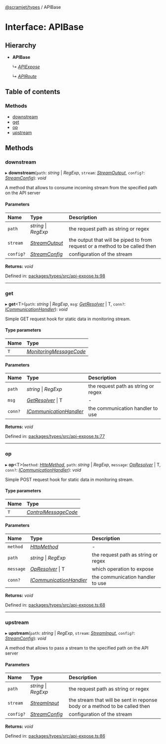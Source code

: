 [@scramjet/types](../README.md) / APIBase

# Interface: APIBase

## Hierarchy

- **APIBase**

  ↳ [*APIExpose*](apiexpose.md)

  ↳ [*APIRoute*](apiroute.md)

## Table of contents

### Methods

- [downstream](apibase.md#downstream)
- [get](apibase.md#get)
- [op](apibase.md#op)
- [upstream](apibase.md#upstream)

## Methods

### downstream

▸ **downstream**(`path`: *string* \| *RegExp*, `stream`: [*StreamOutput*](../README.md#streamoutput), `config?`: [*StreamConfig*](../README.md#streamconfig)): *void*

A method that allows to consume incoming stream from the specified path on the API server

#### Parameters

| Name | Type | Description |
| :------ | :------ | :------ |
| `path` | *string* \| *RegExp* | the request path as string or regex |
| `stream` | [*StreamOutput*](../README.md#streamoutput) | the output that will be piped to from request or a method to be called then |
| `config?` | [*StreamConfig*](../README.md#streamconfig) | configuration of the stream |

**Returns:** *void*

Defined in: [packages/types/src/api-expose.ts:98](https://github.com/scramjetorg/transform-hub/blob/8f44413a/packages/types/src/api-expose.ts#L98)

___

### get

▸ **get**<T\>(`path`: *string* \| *RegExp*, `msg`: [*GetResolver*](../README.md#getresolver) \| T, `conn?`: [*ICommunicationHandler*](icommunicationhandler.md)): *void*

Simple GET request hook for static data in monitoring stream.

#### Type parameters

| Name | Type |
| :------ | :------ |
| `T` | [*MonitoringMessageCode*](../README.md#monitoringmessagecode) |

#### Parameters

| Name | Type | Description |
| :------ | :------ | :------ |
| `path` | *string* \| *RegExp* | the request path as string or regex |
| `msg` | [*GetResolver*](../README.md#getresolver) \| T | - |
| `conn?` | [*ICommunicationHandler*](icommunicationhandler.md) | the communication handler to use |

**Returns:** *void*

Defined in: [packages/types/src/api-expose.ts:77](https://github.com/scramjetorg/transform-hub/blob/8f44413a/packages/types/src/api-expose.ts#L77)

___

### op

▸ **op**<T\>(`method`: [*HttpMethod*](../README.md#httpmethod), `path`: *string* \| *RegExp*, `message`: [*OpResolver*](../README.md#opresolver) \| T, `conn?`: [*ICommunicationHandler*](icommunicationhandler.md)): *void*

Simple POST request hook for static data in monitoring stream.

#### Type parameters

| Name | Type |
| :------ | :------ |
| `T` | [*ControlMessageCode*](../README.md#controlmessagecode) |

#### Parameters

| Name | Type | Description |
| :------ | :------ | :------ |
| `method` | [*HttpMethod*](../README.md#httpmethod) | - |
| `path` | *string* \| *RegExp* | the request path as string or regex |
| `message` | [*OpResolver*](../README.md#opresolver) \| T | which operation to expose |
| `conn?` | [*ICommunicationHandler*](icommunicationhandler.md) | the communication handler to use |

**Returns:** *void*

Defined in: [packages/types/src/api-expose.ts:68](https://github.com/scramjetorg/transform-hub/blob/8f44413a/packages/types/src/api-expose.ts#L68)

___

### upstream

▸ **upstream**(`path`: *string* \| *RegExp*, `stream`: [*StreamInput*](../README.md#streaminput), `config?`: [*StreamConfig*](../README.md#streamconfig)): *void*

A method that allows to pass a stream to the specified path on the API server

#### Parameters

| Name | Type | Description |
| :------ | :------ | :------ |
| `path` | *string* \| *RegExp* | the request path as string or regex |
| `stream` | [*StreamInput*](../README.md#streaminput) | the stream that will be sent in reponse body or a method to be called then |
| `config?` | [*StreamConfig*](../README.md#streamconfig) | configuration of the stream |

**Returns:** *void*

Defined in: [packages/types/src/api-expose.ts:86](https://github.com/scramjetorg/transform-hub/blob/8f44413a/packages/types/src/api-expose.ts#L86)
